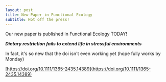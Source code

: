 ```yaml
---
layout: post
title: New Paper in Functional Ecology
subtitle: Hot off the press!
---
```


Our new paper is published in Functional Ecology TODAY!     
   
***Dietary restriction fails to extend life in stressful environments***    

In fact, it's so new that the doi isn't even working yet (hope fully works by Monday)

 
[https://doi.org/10.1111/1365-2435.14389](https://doi.org/10.1111/1365-2435.14389)
